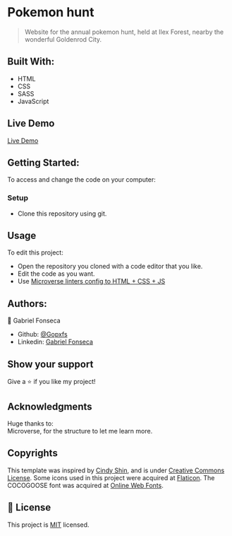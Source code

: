 # Pokemon hunt
> Website for the annual pokemon hunt, held at Ilex Forest, nearby the wonderful Goldenrod City.

## Built With:
- HTML
- CSS
- SASS
- JavaScript

## Live Demo
[Live Demo]()

## Getting Started:
To access and change the code on your computer:
### Setup
- Clone this repository using git.
## Usage
To edit this project:
- Open the repository you cloned with a code editor that you like.
- Edit the code as you want.
- Use [Microverse linters config to HTML + CSS + JS](https://github.com/microverseinc/linters-config/tree/master/html-css-js) 

## Authors:
:bust_in_silhouette: Gabriel Fonseca
- Github: [@Gopxfs](https://github.com/Gopxfs)
- Linkedin: [Gabriel Fonseca](https://www.linkedin.com/in/gabriel-fonseca-sales-8bb64b236/)

## Show your support
Give a :star: if you like my project!

## Acknowledgments
Huge thanks to:<br>
Microverse, for the structure to let me learn more.

## Copyrights
This template was inspired by [Cindy Shin](https://www.behance.net/gallery/29845175/CC-Global-Summit-2015),
 and is under [Creative Commons License](https://creativecommons.org/licenses/by-nc/4.0/).
Some icons used in this project were acquired at [Flaticon](https://www.flaticon.com/).
The COCOGOOSE font was acquired at [Online Web Fonts](https://www.onlinewebfonts.com/download/d14035f6b1afeabafbee4abb2ebf0fc6).

## :pencil: License
This project is [MIT](https://github.com/Gopxfs/Pokemon-hunt/blob/main/LICENSE) licensed.